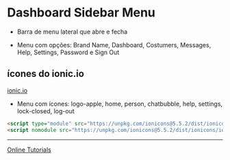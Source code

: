 # Dashboard Sidebar Menu

- Barra de menu lateral que abre e fecha

- Menu com opções: Brand Name, Dashboard, Costumers, Messages, Help, Settings, Password e Sign Out


## ícones do ionic.io
[ionic.io](https://ionic.io/ionicons)

- Menu com ícones: logo-apple, home, person, chatbubble, help, settings, lock-closed, log-out

```html
<script type="module" src="https://unpkg.com/ionicons@5.5.2/dist/ionicons/ionicons.esm.js"></script>
<script nomodule src="https://unpkg.com/ionicons@5.5.2/dist/ionicons/ionicons.js"></script>
```
---
[Online Tutorials](https://www.youtube.com/watch?v=EuIshKbzG4I&list=PLn-1oXF21q6IwN9F3qZF9-2yEpkAtjU9w&index=2&t=2s)
